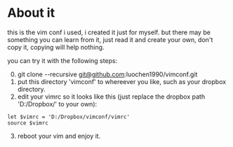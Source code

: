 About it
===

this is the vim conf i used, i created it just for myself. but there may be something you can learn from it, just read it and create your own, don't copy it, copying will help nothing.

you can try it with the following steps:

0. git clone --recursive git@github.com:luochen1990/vimconf.git
1. put this directory 'vimconf' to whereever you like, such as your dropbox directory.
2. edit your vimrc so it looks like this (just replace the dropbox path 'D:/Dropbox/' to your own):
```vim
let $vimrc = 'D:/Dropbox/vimconf/vimrc'
source $vimrc
```
3. reboot your vim and enjoy it.

